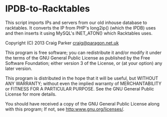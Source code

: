 IPDB-to-Racktables
==================

This script imports IPs and servers from our old inhouse database to
racktables. It converts the IP from PHP's long2ip() (which the IPDB)
uses and then inserts it using MySQL's INET_ATON() which Racktables uses.

Copyright (C) 2013 Craig Parker <craig@paragon.net.uk>

This program is free software; you can redistribute it and/or modify
it under the terms of the GNU General Public License as published by
the Free Software Foundation; either version 3 of the License, or
(at your option) any later version.

This program is distributed in the hope that it will be useful,
but WITHOUT ANY WARRANTY; without even the implied warranty of
MERCHANTABILITY or FITNESS FOR A PARTICULAR PURPOSE. See the
GNU General Public License for more details.

You should have received a copy of the GNU General Public License
along with this program; If not, see <http:www.gnu.org/licenses/>.

